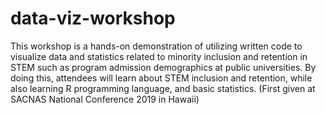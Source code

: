 # data-viz-workshop
This workshop is a hands-on demonstration of utilizing written code to visualize data and  statistics related to minority inclusion and retention in STEM such as program admission demographics at public universities. By doing this, attendees will learn about STEM inclusion and retention, while also learning R programming language, and basic statistics. (First given at SACNAS National Conference 2019 in Hawaii)



